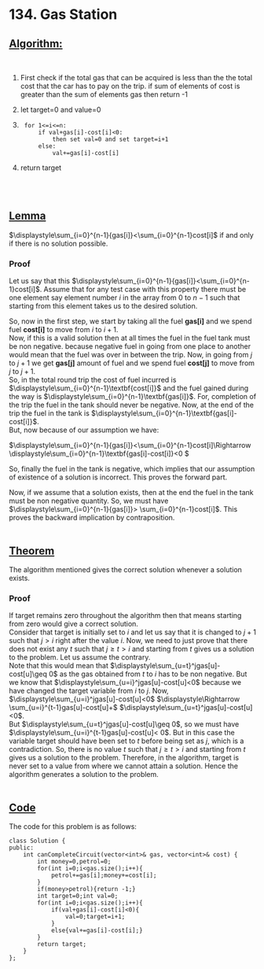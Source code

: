 # **134. Gas Station**

## <u>__Algorithm:__</u>
<br>


1. First check if the total gas that can be acquired
   is less than the the total cost that the car has to pay on the trip. if sum of elements of cost is greater than the sum of elements gas then return -1

2. let target=0 and value=0

3. ```
    for 1<=i<=n:
        if val+gas[i]-cost[i]<0:
            then set val=0 and set target=i+1
        else:
            val+=gas[i]-cost[i]

4. return target
<br>
<br>


## <u>__Lemma__</u>
$\displaystyle\sum_{i=0}^{n-1}{gas[i]}<\sum_{i=0}^{n-1}cost[i]$ if and only if there is no solution possible.
<br>

### __Proof__  
Let us say that this $\displaystyle\sum_{i=0}^{n-1}{gas[i]}<\sum_{i=0}^{n-1}cost[i]$. Assume that for any test case with this property there must be one element say element number $i$ in the array from $0$ to $n-1$ such that starting from this element takes us to the desired solution.  

So, now in the first step, we start by taking all the fuel __gas[i]__ and we spend fuel __cost[i]__ to move from $i$
to $i+1$.  
Now, if this is a valid solution then at all times the fuel in the fuel tank must be non negative. because negative fuel in going from one place to another would mean that the fuel was over in between the trip.
Now, in going from $j$ to $j+1$ we get __gas[j]__ amount of fuel and we spend fuel __cost[j]__ to move from $j$
to $j+1$.  
So, in the total round trip the cost of fuel incurred is $\displaystyle\sum_{i=0}^{n-1}\textbf{cost[i]}$ and the fuel gained during the way is $\displaystyle\sum_{i=0}^{n-1}\textbf{gas[i]}$. For, completion of the trip the fuel in the tank should never be negative. Now, at the end of the trip the fuel in the tank is $\displaystyle\sum_{i=0}^{n-1}\textbf{gas[i]-cost[i]}$.  
But, now because of our assumption we have: 

$\displaystyle\sum_{i=0}^{n-1}{gas[i]}<\sum_{i=0}^{n-1}cost[i]\Rightarrow \displaystyle\sum_{i=0}^{n-1}\textbf{gas[i]-cost[i]}<0 $  

So, finally the fuel in the tank is negative, which implies that our assumption of existence of a solution is incorrect. This proves the forward part.


Now, if we assume that a solution exists, then at the end the fuel in the tank must be non negative quantity. So, we must have $\displaystyle\sum_{i=0}^{n-1}{gas[i]}> \sum_{i=0}^{n-1}cost[i]$. This proves the backward implication by contraposition.
<br>
<br>


## <u>__Theorem__ </u>
The algorithm mentioned gives the correct solution whenever a solution exists.
<br>

### __Proof__
If target remains zero throughout the algorithm then that means starting from zero would give a correct solution.  
Consider that target is initially set to $i$ and let us say that it is changed to $j+1$ such that $j>i$ right after the value $i$. Now, we need to just prove that there does not exist any $t$ such that $j\geq t >i$ and starting from $t$ gives us a solution to the problem. Let us assume the contrary.  
Note that this would mean that $\displaystyle\sum_{u=t}^jgas[u]-cost[u]\geq 0$ as the gas obtained from $t$ to $i$ has to be non negative. But we know that  $\displaystyle\sum_{u=i}^jgas[u]-cost[u]<0$ because we have changed the target variable from $i$ to $j$. Now, $\displaystyle\sum_{u=i}^jgas[u]-cost[u]<0$ $\displaystyle\Rightarrow \sum_{u=i}^{t-1}gas[u]-cost[u]+$ $\displaystyle\sum_{u=t}^jgas[u]-cost[u]<0$.  
But $\displaystyle\sum_{u=t}^jgas[u]-cost[u]\geq 0$, so we must have $\displaystyle\sum_{u=i}^{t-1}gas[u]-cost[u]< 0$. But in this case the variable target should have been set to $t$ before being set as $j$, which is a contradiction. So, there is no value $t$ such that $j\geq t >i$ and starting from $t$ gives us a solution to the problem. Therefore, in the algorithm, target is never set to a value from where we cannot attain a solution. Hence the algorithm generates a solution to the problem.
<br>
<br>


## <u>__Code__</u>

The code for this problem is as follows:
```
class Solution {  
public:  
    int canCompleteCircuit(vector<int>& gas, vector<int>& cost) {  
        int money=0,petrol=0;  
        for(int i=0;i<gas.size();i++){  
            petrol+=gas[i];money+=cost[i];  
        }  
        if(money>petrol){return -1;}  
        int target=0;int val=0;  
        for(int i=0;i<gas.size();i++){  
            if(val+gas[i]-cost[i]<0){  
                val=0;target=i+1;  
            }  
            else{val+=gas[i]-cost[i];}  
        }  
        return target;  
    }  
};  
```